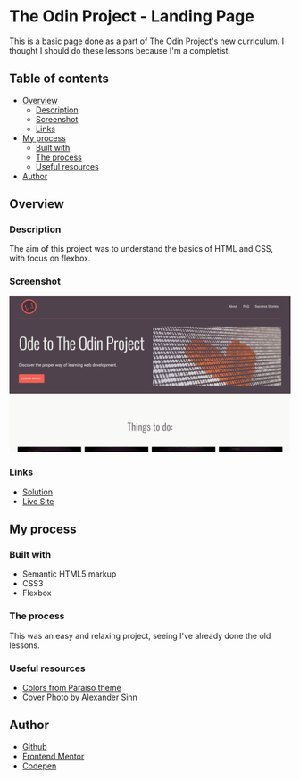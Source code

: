 # The Odin Project - Landing Page

This is a basic page done as a part of The Odin Project's new curriculum. I thought I should do these lessons because I'm a completist.

## Table of contents

- [Overview](#overview)
  - [Description](#description)
  - [Screenshot](#screenshot)
  - [Links](#links)
- [My process](#my-process)
  - [Built with](#built-with)
  - [The process](#the-process)
  - [Useful resources](#useful-resources)
- [Author](#author)

## Overview

### Description

The aim of this project was to understand the basics of HTML and CSS, with focus on flexbox.

### Screenshot

![](images/odin-landing-page.png)

### Links

- [Solution](https://github.com/je-jo/odin-landing-page)
- [Live Site](https://je-jo.github.io/odin-landing-page/)

## My process

### Built with

- Semantic HTML5 markup
- CSS3
- Flexbox

### The process

This was an easy and relaxing project, seeing I've already done the old lessons. 

### Useful resources

- [Colors from Paraiso theme](https://github.com/idleberg/Paraiso-Color-Palettes)
- [Cover Photo by Alexander Sinn](https://unsplash.com/photos/KgLtFCgfC28?utm_source=unsplash&utm_medium=referral&utm_content=creditShareLink)

## Author

- [Github](https://github.com/je-jo)
- [Frontend Mentor](https://www.frontendmentor.io/profile/je-jo)
- [Codepen](https://codepen.io/je-jo)